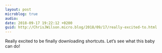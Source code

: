 ```yaml
---
layout: post
microblog: true
audio: 
date: 2018-09-17 19:22:12 +0200
guid: http://ChrisJWilson.micro.blog/2018/09/17/really-excited-to.html
---
```

Really excited to be finally downloading shortcuts. Let’s see what this baby can do!
